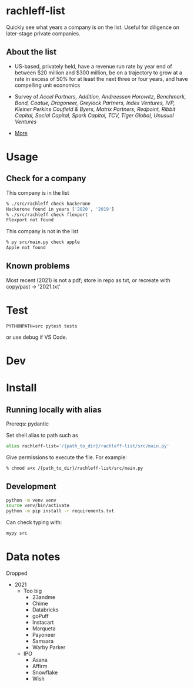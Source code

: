 # rachleff-list

Quickly see what years a company is on the list. Useful for diligence on later-stage private companies.

## About the list

- US-based, privately held, have a revenue run rate by year end of between $20 million and $300 million, be on a trajectory to grow at a rate in excess of 50% for at least the next three or four years, and have compelling unit economics

- Survey of _Accel Partners, Addition, Andreessen Horowitz, Benchmark, Bond, Coatue, Dragoneer, Greylock Partners, Index Ventures, IVP, Kleiner Perkins Caufield & Byers, Matrix Partners, Redpoint, Ribbit Capital, Social Capital, Spark Capital, TCV, Tiger Global, Unusual Ventures_
- [More](https://blog.wealthfront.com/announcing-2021-career-launching-companies/)

# Usage

## Check for a company

This company is in the list

```sh
% ./src/rachleff check hackerone
Hackerone found in years ['2020', '2019']
% ./src/rachleff check flexport
Flexport not found
```

This company is not in the list

```sh
% py src/main.py check apple
Apple not found
```

## Known problems

Most recent (2021) is not a pdf; store in repo as txt, or recreate with copy/past -> '2021.txt'

# Test

`PYTHONPATH=src pytest tests`

or use debug if VS Code.

# Dev

# Install

## Running locally with alias

Prereqs:
pydantic

Set shell alias to path such as

```sh
alias rachleff-list='/{path_to_dir}/rachleff-list/src/main.py'
```

Give permissions to execute the file. For example:

```sh
% chmod a+x /{path_to_dir}/rachleff-list/src/main.py
```

## Development

```sh
python -m venv venv
source venv/bin/activate
python -m pip install -r requirements.txt
```

Can check typing with:

```sh
mypy src
```

# Data notes

Dropped

- 2021
  - Too big
    - 23andme
    - Chime
    - Databricks
    - goPuff
    - Instacart
    - Marqueta
    - Payoneer
    - Samsara
    - Warby Parker
  - IPO
    - Asana
    - Affirm
    - Snowflake
    - Wish
